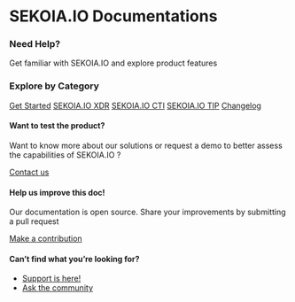 # SEKOIA.IO Documentations

### Need Help?

Get familiar with SEKOIA.IO and explore product features

### Explore by Category

[Get Started](broken-reference) [SEKOIA.IO XDR](broken-reference) [SEKOIA.IO CTI](broken-reference) [SEKOIA.IO TIP](broken-reference) [Changelog](broken-reference)

#### Want to test the product?

Want to know more about our solutions or request a demo to better assess the capabilities of SEKOIA.IO ?

[Contact us](https://www.sekoia.io/en/contact/)

#### Help us improve this doc!

Our documentation is open source. Share your improvements by submitting a pull request

[Make a contribution](https://github.com/SEKOIA-IO/documentation)

#### Can’t find what you’re looking for?

* [Support is here!](https://support.sekoia.io/)
* [Ask the community](https://github.com/SEKOIA-IO/Community)
